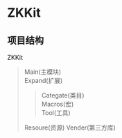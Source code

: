 # ZKKit
## 项目结构
ZKKit
> Main(主模块)  
> Expand(扩展)
> > Categate(类目)  
> > Macros(宏)  
> > Tool(工具)  
> 
> Resoure(资源)
> Vender(第三方库)
